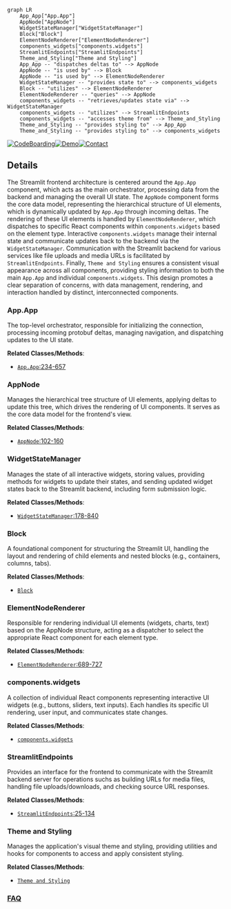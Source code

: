```mermaid
graph LR
    App_App["App.App"]
    AppNode["AppNode"]
    WidgetStateManager["WidgetStateManager"]
    Block["Block"]
    ElementNodeRenderer["ElementNodeRenderer"]
    components_widgets["components.widgets"]
    StreamlitEndpoints["StreamlitEndpoints"]
    Theme_and_Styling["Theme and Styling"]
    App_App -- "dispatches deltas to" --> AppNode
    AppNode -- "is used by" --> Block
    AppNode -- "is used by" --> ElementNodeRenderer
    WidgetStateManager -- "provides state to" --> components_widgets
    Block -- "utilizes" --> ElementNodeRenderer
    ElementNodeRenderer -- "queries" --> AppNode
    components_widgets -- "retrieves/updates state via" --> WidgetStateManager
    components_widgets -- "utilizes" --> StreamlitEndpoints
    components_widgets -- "accesses theme from" --> Theme_and_Styling
    Theme_and_Styling -- "provides styling to" --> App_App
    Theme_and_Styling -- "provides styling to" --> components_widgets
```

[![CodeBoarding](https://img.shields.io/badge/Generated%20by-CodeBoarding-9cf?style=flat-square)](https://github.com/CodeBoarding/GeneratedOnBoardings)[![Demo](https://img.shields.io/badge/Try%20our-Demo-blue?style=flat-square)](https://www.codeboarding.org/demo)[![Contact](https://img.shields.io/badge/Contact%20us%20-%20contact@codeboarding.org-lightgrey?style=flat-square)](mailto:contact@codeboarding.org)

## Details

The Streamlit frontend architecture is centered around the `App.App` component, which acts as the main orchestrator, processing data from the backend and managing the overall UI state. The `AppNode` component forms the core data model, representing the hierarchical structure of UI elements, which is dynamically updated by `App.App` through incoming deltas. The rendering of these UI elements is handled by `ElementNodeRenderer`, which dispatches to specific React components within `components.widgets` based on the element type. Interactive `components.widgets` manage their internal state and communicate updates back to the backend via the `WidgetStateManager`. Communication with the Streamlit backend for various services like file uploads and media URLs is facilitated by `StreamlitEndpoints`. Finally, `Theme and Styling` ensures a consistent visual appearance across all components, providing styling information to both the main `App.App` and individual `components.widgets`. This design promotes a clear separation of concerns, with data management, rendering, and interaction handled by distinct, interconnected components.

### App.App
The top-level orchestrator, responsible for initializing the connection, processing incoming protobuf deltas, managing navigation, and dispatching updates to the UI state.


**Related Classes/Methods**:

- <a href="https://github.com/streamlit/streamlit/blob/develop/frontend/app/src/App.tsx#L234-L657" target="_blank" rel="noopener noreferrer">`App.App`:234-657</a>


### AppNode
Manages the hierarchical tree structure of UI elements, applying deltas to update this tree, which drives the rendering of UI components. It serves as the core data model for the frontend's view.


**Related Classes/Methods**:

- <a href="https://github.com/streamlit/streamlit/blob/develop/frontend/lib/src/AppNode.ts#L102-L160" target="_blank" rel="noopener noreferrer">`AppNode`:102-160</a>


### WidgetStateManager
Manages the state of all interactive widgets, storing values, providing methods for widgets to update their states, and sending updated widget states back to the Streamlit backend, including form submission logic.


**Related Classes/Methods**:

- <a href="https://github.com/streamlit/streamlit/blob/develop/frontend/lib/src/WidgetStateManager.ts#L178-L840" target="_blank" rel="noopener noreferrer">`WidgetStateManager`:178-840</a>


### Block
A foundational component for structuring the Streamlit UI, handling the layout and rendering of child elements and nested blocks (e.g., containers, columns, tabs).


**Related Classes/Methods**:

- <a href="https://github.com/streamlit/streamlit/blob/develop/frontend/app/src/components/AppView/AppView.tsx" target="_blank" rel="noopener noreferrer">`Block`</a>


### ElementNodeRenderer
Responsible for rendering individual UI elements (widgets, charts, text) based on the AppNode structure, acting as a dispatcher to select the appropriate React component for each element type.


**Related Classes/Methods**:

- <a href="https://github.com/streamlit/streamlit/blob/develop/frontend/lib/src/components/core/Block/ElementNodeRenderer.tsx#L689-L727" target="_blank" rel="noopener noreferrer">`ElementNodeRenderer`:689-727</a>


### components.widgets
A collection of individual React components representing interactive UI widgets (e.g., buttons, sliders, text inputs). Each handles its specific UI rendering, user input, and communicates state changes.


**Related Classes/Methods**:

- <a href="https://github.com/streamlit/streamlit/blob/develop/frontend/lib/src/components/widgets/" target="_blank" rel="noopener noreferrer">`components.widgets`</a>


### StreamlitEndpoints
Provides an interface for the frontend to communicate with the Streamlit backend server for operations suchs as building URLs for media files, handling file uploads/downloads, and checking source URL responses.


**Related Classes/Methods**:

- <a href="https://github.com/streamlit/streamlit/blob/develop/frontend/lib/src/StreamlitEndpoints.ts#L25-L134" target="_blank" rel="noopener noreferrer">`StreamlitEndpoints`:25-134</a>


### Theme and Styling
Manages the application's visual theme and styling, providing utilities and hooks for components to access and apply consistent styling.


**Related Classes/Methods**:

- <a href="https://github.com/streamlit/streamlit/blob/develop/frontend/lib/src/components/core/ThemeProvider.tsx" target="_blank" rel="noopener noreferrer">`Theme and Styling`</a>




### [FAQ](https://github.com/CodeBoarding/GeneratedOnBoardings/tree/main?tab=readme-ov-file#faq)